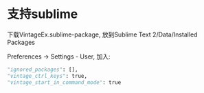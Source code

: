 # 支持sublime

下载VintageEx.sublime-package, 放到Sublime Text 2/Data/Installed Packages

Preferences -> Settings - User, 加入:
```Python
"ignored_packages": [],
"vintage_ctrl_keys": true,
"vintage_start_in_command_mode": true 
```

